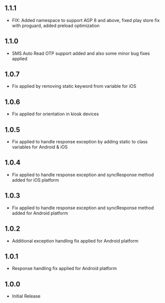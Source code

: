 ## 1.1.1

- FIX: Added namespace to support AGP 8 and above, fixed play store fix with proguard, added preload optimization


## 1.1.0

- SMS Auto Read OTP support added and also some minor bug fixes applied 

## 1.0.7

- Fix applied by removing static keyword from variable for iOS

## 1.0.6

- Fix applied for orientation in kiosk devices

## 1.0.5

- Fix applied to handle response exception by adding static to class variables for Android & iOS

## 1.0.4

- Fix applied to handle response exception and syncResponse method added for iOS platform

## 1.0.3

- Fix applied to handle response exception and syncResponse method added for Android platform

## 1.0.2

- Additional exception handling fix applied for Android platform

## 1.0.1

- Response handling fix applied for Android platform

## 1.0.0

- Initial Release
